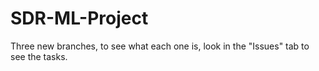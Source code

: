 # SDR-ML-Project

Three new branches, to see what each one is, look in the "Issues" tab to see the tasks.

